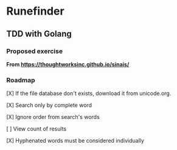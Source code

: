 # Runefinder

## TDD with Golang

### Proposed exercise 

**From https://thoughtworksinc.github.io/sinais/**


### Roadmap

[X] If the file database don't exists, download it from unicode.org.

[X] Search only by complete word

[X] Ignore order from search's words

[ ] View count of results

[X] Hyphenated words must be considered individually
